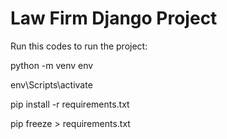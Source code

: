 # Law Firm Django Project

Run this codes to run the project:

python -m venv env

env\Scripts\activate

pip install -r requirements.txt

pip freeze > requirements.txt